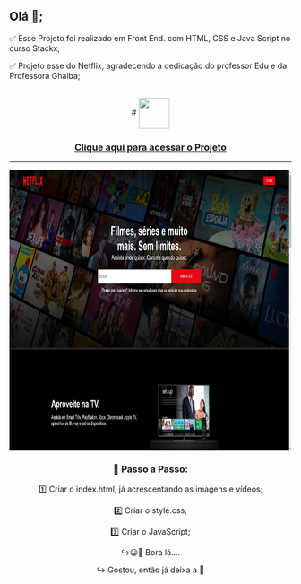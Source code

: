 ## Olá 👋;

✅ Esse Projeto foi realizado em Front End. com HTML, CSS e Java Script no curso Stackx;

✅ Projeto esse do Netflix, agradecendo a dedicação do professor Edu e da Professora Ghalba;

<br>

 <div align="center">
# <img src="https://media.giphy.com/media/9TFBxN300KpCUI6sBD/giphy.gif" align="center" height="55" width="55"> 

### [Clique aqui para acessar o Projeto](https://rafarz76dev.github.io/CloneFrontEndNetflix/)

 
***
  <img src="image/img-netflix.png" align="center" height="500em" width="100%" href="https://rafarz76dev.github.io/CloneFrontEndNetflix/">
  

### 🚀 Passo a Passo:

1️⃣ Criar o index.html, já acrescentando as imagens e vídeos;

2️⃣ Criar o style.css;

3️⃣ Criar o JavaScript;

↪😀👀 Bora lá....

↪ Gostou, então já deixa a 🌟

